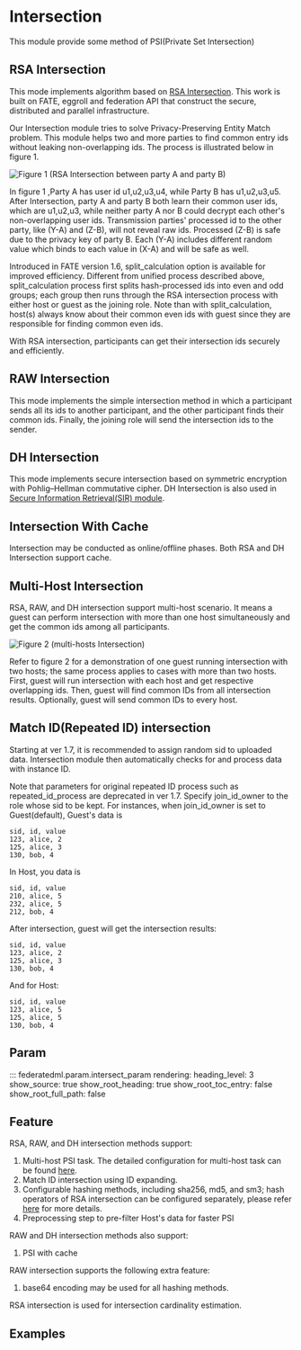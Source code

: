 # Intersection

This module provide some method of PSI(Private Set Intersection)

## RSA Intersection

This mode implements algorithm based on [RSA
Intersection](https://books.google.com.hk/books?id=zfvf37_YS8cC&pg=PA73&lpg=PA73&dq=rsa+commutative+encryption&source=bl&ots=LbOiyIlr3E&sig=IIWlTGeoU0C8dRiN10uH2OAwobQ&hl=zh-CN&sa=X&ved=0ahUKEwiLoozC1tbXAhVDnJQKHbP7DvAQ6AEIdTAJ#v=onepage&q&f=false).
This work is built on FATE, eggroll and federation API that construct
the secure, distributed and parallel infrastructure.

Our Intersection module tries to solve Privacy-Preserving Entity Match
problem. This module helps two and more parties to find common entry ids
without leaking non-overlapping ids. The process is illustrated below in
<span class="title-ref">figure 1</span>.

![Figure 1 (RSA Intersection between party A and party
B)](../images/rsa_intersection.png)

In <span class="title-ref">figure 1</span> ,Party A has user id
u1,u2,u3,u4, while Party B has u1,u2,u3,u5. After Intersection, party A
and party B both learn their common user ids, which are u1,u2,u3, while
neither party A nor B could decrypt each other's non-overlapping user
ids. Transmission parties' processed id to the other party, like \(Y-A\)
and \(Z-B\), will not reveal raw ids. Processed \(Z-B\) is safe due to
the privacy key of party B. Each \(Y-A\) includes different random value
which binds to each value in \(X-A\) and will be safe as well.

Introduced in FATE version 1.6,
<span class="title-ref">split\_calculation</span> option is available
for improved efficiency. Different from unified process described above,
<span class="title-ref">split\_calculation</span> process first splits
hash-processed ids into even and odd groups; each group then runs
through the RSA intersection process with either host or guest as the
joining role. Note than with
<span class="title-ref">split\_calculation</span>, host(s) always know
about their common even ids with guest since they are responsible for
finding common even ids.

With RSA intersection, participants can get their intersection ids
securely and efficiently.

## RAW Intersection

This mode implements the simple intersection method in which a
participant sends all its ids to another participant, and the other
participant finds their common ids. Finally, the joining role will send
the intersection ids to the sender.

## DH Intersection

This mode implements secure intersection based on symmetric encryption
with Pohlig–Hellman commutative cipher. DH Intersection is also used in
[Secure Information Retrieval(SIR)
module](sir.md).

## Intersection With Cache

Intersection may be conducted as online/offline phases. Both RSA and DH
Intersection support cache. 

## Multi-Host Intersection

RSA, RAW, and DH intersection support multi-host scenario. It means a
guest can perform intersection with more than one host simultaneously
and get the common ids among all participants.

![Figure 2 (multi-hosts
Intersection)](../images/multi_host_intersect.png)

Refer to <span class="title-ref">figure 2</span> for a demonstration of
one guest running intersection with two hosts; the same process applies
to cases with more than two hosts. First, guest will run intersection
with each host and get respective overlapping ids. Then, guest will find
common IDs from all intersection results. Optionally, guest will send
common IDs to every host.

## Match ID(Repeated ID) intersection

Starting at ver 1.7, it is recommended to assign random sid to uploaded
data. Intersection module then automatically checks for and process data
with instance ID.

Note that parameters for original repeated ID process such as
<span class="title-ref">repeated\_id\_process</span> are deprecated in
ver 1.7. Specify <span class="title-ref">join\_id\_owner</span> to the
role whose sid to be kept. For instances, when
<span class="title-ref">join\_id\_owner</span> is set to Guest(default),
Guest's data is

    sid, id, value
    123, alice, 2
    125, alice, 3
    130, bob, 4

In Host, you data is

    sid, id, value
    210, alice, 5
    232, alice, 5
    212, bob, 4

After intersection, guest will get the intersection results:

    sid, id, value
    123, alice, 2
    125, alice, 3
    130, bob, 4

And for Host:

    sid, id, value
    123, alice, 5
    125, alice, 5
    130, bob, 4

## Param

::: federatedml.param.intersect_param
    rendering:
      heading_level: 3
      show_source: true
      show_root_heading: true
      show_root_toc_entry: false
      show_root_full_path: false

## Feature

RSA, RAW, and DH intersection methods support:

1.  Multi-host PSI task. The detailed configuration for multi-host task
    can be found
    [here](../tutorial/dsl_conf/dsl_conf_v2_setting_guide.md#multi-host-configuration).
2.  Match ID intersection using ID expanding.
3.  Configurable hashing methods, including sha256, md5, and sm3; hash
    operators of RSA intersection can be configured separately, please
    refer [here](../../python/federatedml/param/intersect_param.py)
    for more details.
4.  Preprocessing step to pre-filter Host's data for faster PSI

RAW and DH intersection methods also support:

1.  PSI with cache

RAW intersection supports the following extra feature:

1.  base64 encoding may be used for all hashing methods.

RSA intersection is used for intersection cardinality estimation.

## Examples

<!-- {% include-examples "intersect" %} -->